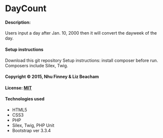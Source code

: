 # DayCount

#### Description:

Users input a day after Jan. 10, 2000 then it will convert the dayweek of the day.

#### Setup instructions
Download this git repository
Setup instructions: install composer before run. Composers include Silex, Twig.

#### Copyright © 2015, Nhu Finney & Liz Beacham

#### License: [MIT](https://github.com/twbs/bootstrap/blob/master/LICENSE)  

#### Technologies used

- HTML5
- CSS3
- PHP
- Silex, Twig, PHP Unit
- Bootstrap ver 3.3.4
